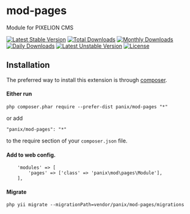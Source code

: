 # mod-pages

Module for PIXELION CMS

[![Latest Stable Version](https://poser.pugx.org/panix/mod-pages/v/stable)](https://packagist.org/packages/panix/mod-pages) [![Total Downloads](https://poser.pugx.org/panix/mod-pages/downloads)](https://packagist.org/packages/panix/mod-pages) [![Monthly Downloads](https://poser.pugx.org/panix/mod-pages/d/monthly)](https://packagist.org/packages/panix/mod-pages) [![Daily Downloads](https://poser.pugx.org/panix/mod-pages/d/daily)](https://packagist.org/packages/panix/mod-pages) [![Latest Unstable Version](https://poser.pugx.org/panix/mod-pages/v/unstable)](https://packagist.org/packages/panix/mod-pages) [![License](https://poser.pugx.org/panix/mod-pages/license)](https://packagist.org/packages/panix/mod-pages)


## Installation

The preferred way to install this extension is through [composer](http://getcomposer.org/download/).

#### Either run

```
php composer.phar require --prefer-dist panix/mod-pages "*"
```

or add

```
"panix/mod-pages": "*"
```

to the require section of your `composer.json` file.


#### Add to web config.
```
    'modules' => [
        'pages' => ['class' => 'panix\mod\pages\Module'],
    ],
```
#### Migrate
```
php yii migrate --migrationPath=vendor/panix/mod-pages/migrations
```
